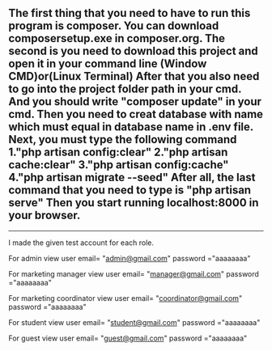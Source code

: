 The first thing that you need to have to run this program is composer.
You can download composersetup.exe in composer.org.
The second is you need to download this project and open it in your command line (Window CMD)or(Linux Terminal)
After that you also need to go into the project folder path in your cmd.
And you should write "composer update" in your cmd.
Then you need to creat database with name which must equal in database name in .env file.
Next, you must type the following command 
1."php artisan config:clear"
2."php artisan cache:clear"
3."php artisan config:cache"
4."php artisan migrate --seed"
After all, the last command that you need to type is "php artisan serve"
Then you start running localhost:8000 in your browser.
-----------------------------------------------------------------------------------------------------------------
-----------------------------------------------------------------------------------------------------------------
I made the given test account for each role.

For admin view
user email= "admin@gmail.com"
password ="aaaaaaaa" 

For marketing manager view
user email= "manager@gmail.com"
password ="aaaaaaaa" 

For marketing coordinator view
user email= "coordinator@gmail.com"
password ="aaaaaaaa" 

For student view
user email= "student@gmail.com"
password ="aaaaaaaa" 

For guest view
user email= "guest@gmail.com"
password ="aaaaaaaa" 